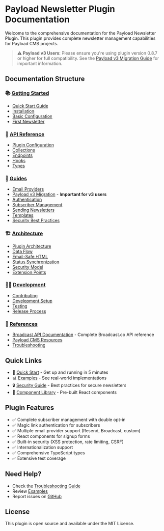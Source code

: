 # Payload Newsletter Plugin Documentation

Welcome to the comprehensive documentation for the Payload Newsletter Plugin. This plugin provides complete newsletter management capabilities for Payload CMS projects.

> **⚠️ Payload v3 Users**: Please ensure you're using plugin version 0.8.7 or higher for full compatibility. See the [Payload v3 Migration Guide](./guides/payload-v3-migration.md) for important information.

## Documentation Structure

### 📚 [Getting Started](./getting-started/)
- [Quick Start Guide](./getting-started/quick-start.md)
- [Installation](./getting-started/installation.md)
- [Basic Configuration](./getting-started/configuration.md)
- [First Newsletter](./getting-started/first-newsletter.md)

### 🔧 [API Reference](./api-reference/)
- [Plugin Configuration](./api-reference/plugin-config.md)
- [Collections](./api-reference/collections.md)
- [Endpoints](./api-reference/endpoints.md)
- [Hooks](./api-reference/hooks.md)
- [Types](./api-reference/types.md)

### 📖 [Guides](./guides/)
- [Email Providers](./guides/email-providers.md)
- [Payload v3 Migration](./guides/payload-v3-migration.md) - **Important for v3 users**
- [Authentication](./guides/authentication.md)
- [Subscriber Management](./guides/subscriber-management.md)
- [Sending Newsletters](./guides/sending-newsletters.md)
- [Templates](./guides/templates.md)
- [Security Best Practices](./guides/security.md)

### 🏗️ [Architecture](./architecture/)
- [Plugin Architecture](./architecture/overview.md)
- [Data Flow](./architecture/data-flow.md)
- [Email-Safe HTML](./architecture/email-safe-html.md)
- [Status Synchronization](./architecture/status-synchronization.md)
- [Security Model](./architecture/security-model.md)
- [Extension Points](./architecture/extension-points.md)

### 👨‍💻 [Development](./development/)
- [Contributing](./development/contributing.md)
- [Development Setup](./development/setup.md)
- [Testing](./development/testing.md)
- [Release Process](./development/releases.md)

### 📄 [References](./references/)
- [Broadcast API Documentation](./references/broadcast-api-docs.md) - Complete Broadcast.co API reference
- [Payload CMS Resources](./references/payload-resources.md)
- [Troubleshooting](./references/troubleshooting.md)

## Quick Links

- 🚀 [Quick Start](./getting-started/quick-start.md) - Get up and running in 5 minutes
- 📊 [Examples](./guides/examples.md) - See real-world implementations
- 🔒 [Security Guide](./guides/security.md) - Best practices for secure newsletters
- 🎨 [Component Library](./api-reference/components.md) - Pre-built React components

## Plugin Features

- ✅ Complete subscriber management with double opt-in
- ✅ Magic link authentication for subscribers
- ✅ Multiple email provider support (Resend, Broadcast, custom)
- ✅ React components for signup forms
- ✅ Built-in security (XSS protection, rate limiting, CSRF)
- ✅ Internationalization support
- ✅ Comprehensive TypeScript types
- ✅ Extensive test coverage

## Need Help?

- Check the [Troubleshooting Guide](./references/troubleshooting.md)
- Review [Examples](./guides/examples.md)
- Report issues on [GitHub](https://github.com/aniketpanjwani/payload-plugin-email-newsletter/issues)

## License

This plugin is open source and available under the MIT License.